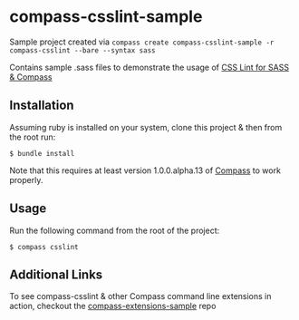 # compass-csslint-sample

Sample project created via `compass create compass-csslint-sample -r compass-csslint --bare --syntax sass`

Contains sample .sass files to demonstrate the usage of [CSS Lint for SASS & Compass](http://comcast.github.com/compass-csslint/)

## Installation

Assuming ruby is installed on your system, clone this project & then from the root run:

    $ bundle install

Note that this requires at least version 1.0.0.alpha.13 of [Compass](http://compass-style.org/) to work properly.

## Usage

Run the following command from the root of the project:

    $ compass csslint

## Additional Links

To see compass-csslint & other Compass command line extensions in action, checkout the [compass-extensions-sample](https://github.com/Comcast/compass-extensions-sample) repo
